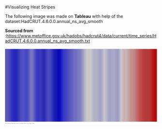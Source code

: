 
#Visualizing Heat Stripes

The following image was made on **Tableau** with help of the dataset:HadCRUT.4.6.0.0.annual_ns_avg_smooth

**Sourced from** :https://www.metoffice.gov.uk/hadobs/hadcrut4/data/current/time_series/HadCRUT.4.6.0.0.annual_ns_avg_smooth.txt




![alt text](Picture1.png)


